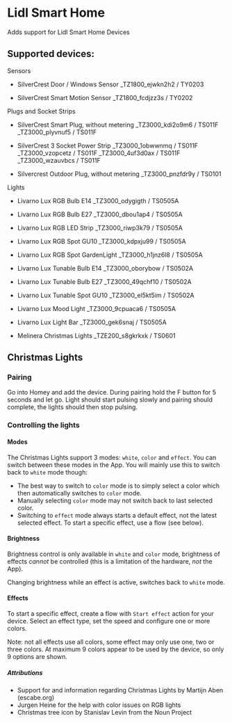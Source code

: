 # Lidl Smart Home
Adds support for Lidl Smart Home Devices

## Supported devices:

Sensors

- SilverCrest Door / Windows Sensor
    _TZ1800_ejwkn2h2 / TY0203
    
- SilverCrest Smart Motion Sensor
   _TZ1800_fcdjzz3s / TY0202


Plugs and Socket Strips

- SilverCrest Smart Plug, without metering
    _TZ3000_kdi2o9m6 / TS011F
    _TZ3000_plyvnuf5 / TS011F

- SilverCrest 3 Socket Power Strip
    _TZ3000_1obwwnmq / TS011F
    _TZ3000_vzopcetz / TS011F
    _TZ3000_4uf3d0ax / TS011F
    _TZ3000_wzauvbcs / TS011F

- Silvercrest Outdoor Plug, without metering
    _TZ3000_pnzfdr9y / TS0101


Lights

- Livarno Lux RGB Bulb E14
    _TZ3000_odygigth / TS0505A

- Livarno Lux RGB Bulb E27
    _TZ3000_dbou1ap4 / TS0505A

- Livarno Lux RGB LED Strip
    _TZ3000_riwp3k79 / TS0505A

- Livarno Lux RGB Spot GU10
    _TZ3000_kdpxju99 / TS0505A

- Livarno Lux RGB Spot GardenLight
   _TZ3000_h1jnz6l8 / TS0505A
    
- Livarno Lux Tunable Bulb E14
    _TZ3000_oborybow / TS0502A

- Livarno Lux Tunable Bulb E27
    _TZ3000_49qchf10 / TS0502A

- Livarno Lux Tunable Spot GU10
    _TZ3000_el5kt5im / TS0502A

- Livarno Lux Mood Light
    _TZ3000_9cpuaca6 / TS0505A

- Livarno Lux Light Bar
    _TZ3000_gek6snaj / TS0505A

- Melinera Christmas Lights
    _TZE200_s8gkrkxk / TS0601


## Christmas Lights

### Pairing
Go into Homey and add the device. During pairing hold the F button for 5 seconds and let go. Light should start pulsing 
slowly and pairing should complete, the lights should then stop pulsing.

### Controlling the lights

#### Modes
The Christmas Lights support 3 modes: `white`, `color` and `effect`. You can switch between these modes in the App. 
You will mainly use this to switch back to `white` mode though:

* The best way to switch to `color` mode is to simply select a color which then automatically switches to `color` mode.
* Manually selecting `color` mode may not switch back to last selected color.
* Switching to `effect` mode always starts a default effect, not the latest selected effect. To start a specific effect,
use a flow (see below).

#### Brightness
Brightness control is only available in `white` and `color` mode, brightness of effects _cannot_ be controlled (this is
a limitation of the hardware, _not_ the App). 

Changing brightness while an effect is active, switches back to `white` mode. 

#### Effects
To start a specific effect, create a flow with `Start effect` action for your device. Select an effect type, 
set the speed and configure one or more colors.

Note: not all effects use all colors, some effect may only use one, two or three colors. At maximum 9 colors appear
to be used by the device, so only 9 options are shown.

##### Attributions
* Support for and information regarding Christmas Lights by Martijn Aben (escabe.org)
* Jurgen Heine for the help with color issues on RGB lights
* Christmas tree icon by Stanislav Levin from the Noun Project